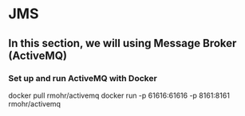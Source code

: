 # JMS

## In this section, we will using Message Broker (ActiveMQ)

### Set up and run ActiveMQ with Docker

docker pull rmohr/activemq
docker run -p 61616:61616 -p 8161:8161 rmohr/activemq
